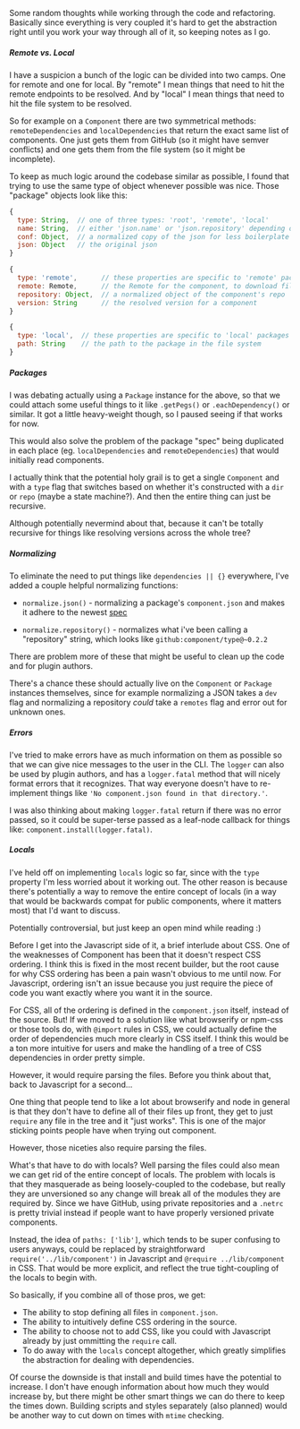 

Some random thoughts while working through the code and refactoring. Basically since everything is very coupled it's hard to get the abstraction right until you work your way through all of it, so keeping notes as I go.


##### Remote vs. Local

I have a suspicion a bunch of the logic can be divided into two camps. One for remote and one for local. By "remote" I mean things that need to hit the remote endpoints to be resolved. And by "local" I mean things that need to hit the file system to be resolved.

So for example on a `Component` there are two symmetrical methods: `remoteDependencies` and `localDependencies` that return the exact same list of components. One just gets them from GitHub (so it might have semver conflicts) and one gets them from the file system (so it might be incomplete).

To keep as much logic around the codebase similar as possible, I found that trying to use the same type of object whenever possible was nice. Those "package" objects look like this:

```js
{
  type: String,  // one of three types: 'root', 'remote', 'local'
  name: String,  // either 'json.name' or 'json.repository' depending on type
  conf: Object,  // a normalized copy of the json for less boilerplate logic
  json: Object   // the original json
}

{
  type: 'remote',      // these properties are specific to 'remote' packages
  remote: Remote,      // the Remote for the component, to download files
  repository: Object,  // a normalized object of the component's repo
  version: String      // the resolved version for a component
}

{
  type: 'local',  // these properties are specific to 'local' packages
  path: String    // the path to the package in the file system
}
```


##### Packages

I was debating actually using a `Package` instance for the above, so that we could attach some useful things to it like `.getPegs()` or `.eachDependency()` or similar. It got a little heavy-weight though, so I paused seeing if that works for now.

This would also solve the problem of the package "spec" being duplicated in each place (eg. `localDependencies` and `remoteDependencies`) that would initially read components.

I actually think that the potential holy grail is to get a single `Component` and with a `type` flag that switches based on whether it's constructed with a `dir` or `repo` (maybe a state machine?). And then the entire thing can just be recursive. 

Although potentially nevermind about that, because it can't be totally recursive for things like resolving versions across the whole tree?


##### Normalizing

To eliminate the need to put things like `dependencies || {}` everywhere, I've added a couple helpful normalizing functions:

  - `normalize.json()` - normalizing a package's `component.json` and makes it adhere to the newest [spec](https://github.com/component/spec)

  - `normalize.repository()` - normalizes what i've been calling a "repository" string, which looks like `github:component/type@~0.2.2`
  
There are problem more of these that might be useful to clean up the code and for plugin authors.

There's a chance these should actually live on the `Component` or `Package` instances themselves, since for example normalizing a JSON takes a `dev` flag and normalizing a repository _could_ take a `remotes` flag and error out for unknown ones.


##### Errors

I've tried to make errors have as much information on them as possible so that we can give nice messages to the user in the CLI. The `logger` can also be used by plugin authors, and has a `logger.fatal` method that will nicely format errors that it recognizes. That way everyone doesn't have to re-implement things like `'No component.json found in that directory.'`.

I was also thinking about making `logger.fatal` return if there was no error passed, so it could be super-terse passed as a leaf-node callback for things like: `component.install(logger.fatal)`.


##### Locals

I've held off on implementing `locals` logic so far, since with the `type` property I'm less worried about it working out. The other reason is because there's potentially a way to remove the entire concept of locals (in a way that would be backwards compat for public components, where it matters most) that I'd want to discuss.

Potentially controversial, but just keep an open mind while reading :)

Before I get into the Javascript side of it, a brief interlude about CSS. One of the weaknesses of Component has been that it doesn't respect CSS ordering. I think this is fixed in the most recent builder, but the root cause for why CSS ordering has been a pain wasn't obvious to me until now. For Javascript, ordering isn't an issue because you just require the piece of code you want exactly where you want it in the source.

For CSS, all of the ordering is defined in the `component.json` itself, instead of the source. But! If we moved to a solution like what browserify or npm-css or those tools do, with `@import` rules in CSS, we could actually define the order of dependencies much more clearly in CSS itself. I think this would be a ton more intuitive for users and make the handling of a tree of CSS dependencies in order pretty simple.

However, it would require parsing the files. Before you think about that, back to Javascript for a second...

One thing that people tend to like a lot about browserify and node in general is that they don't have to define all of their files up front, they get to just `require` any file in the tree and it "just works". This is one of the major sticking points people have when trying out component. 

However, those niceties also require parsing the files.

What's that have to do with locals? Well parsing the files could also mean we can get rid of the entire concept of locals. The problem with locals is that they masquerade as being loosely-coupled to the codebase, but really they are unversioned so any change will break all of the modules they are required by. Since we have GitHub, using private repositories and a `.netrc` is pretty trivial instead if people want to have properly versioned private components.

Instead, the idea of `paths: ['lib']`, which tends to be super confusing to users anyways, could be replaced by straightforward `require('../lib/component')` in Javascript and `@require ../lib/component` in CSS. That would be more explicit, and reflect the true tight-coupling of the locals to begin with.

So basically, if you combine all of those pros, we get:

  - The ability to stop defining all files in `component.json`.
  - The ability to intuitively define CSS ordering in the source.
  - The ability to choose not to add CSS, like you could with Javascript already by just ommitting the `require` call.
  - To do away with the `locals` concept altogether, which greatly simplifies the abstraction for dealing with dependencies.

Of course the downside is that install and build times have the potential to increase. I don't have enough information about how much they would increase by, but there might be other smart things we can do there to keep the times down. Building scripts and styles separately (also planned) would be another way to cut down on times with `mtime` checking.